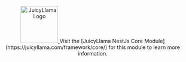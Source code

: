 <div align="center">
  <a href="https://juicyllama.com/" target="_blank">
    <img src="https://juicyllama.com/assets/images/icon.png" width="100" alt="JuicyLlama Logo" />
  </a>
Visit the [JuicyLlama NestJs Core Module](https://juicyllama.com/framework/core/) for this module to learn more information.
</div>
